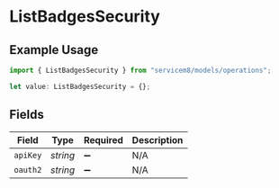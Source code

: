 # ListBadgesSecurity

## Example Usage

```typescript
import { ListBadgesSecurity } from "servicem8/models/operations";

let value: ListBadgesSecurity = {};
```

## Fields

| Field              | Type               | Required           | Description        |
| ------------------ | ------------------ | ------------------ | ------------------ |
| `apiKey`           | *string*           | :heavy_minus_sign: | N/A                |
| `oauth2`           | *string*           | :heavy_minus_sign: | N/A                |